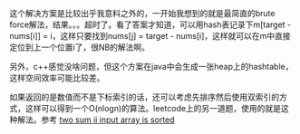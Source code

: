 这个解决方案是比较出乎我意料之外的，一开始我想到的就是最简直的brute force解法，结果。。。超时了。看了答案才知道，可以用hash表记录下m[target - nums[i]] = i，这样只要找到nums[j] = target - nums[i]，这样就可以在m中直接定位到上一个位置i了，很NB的解法啊。

另外，c++感觉没啥问题，但这个方案在java中会生成一张heap上的hashtable， 这样空间效率可能比较差。

如果返回的是数值而不是下标索引的话，还可以考虑先排序然后使用双索引的方式，这样可以得到一个O(nlogn)的算法。leetcode上的另一道题，使用的就是这种解法。参考 [two sum ii input array is sorted](https://github.com/lixianmin/leetcode/tree/master/algorithms/two-sum-ii-input-array-is-sorted)
